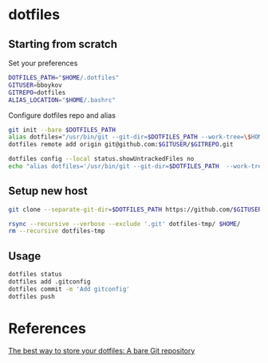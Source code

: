 # dotfiles

## Starting from scratch

Set your preferences

```sh
DOTFILES_PATH="$HOME/.dotfiles"
GITUSER=bboykov
GITREPO=dotfiles
ALIAS_LOCATION="$HOME/.bashrc"
```

Configure dotfiles repo and alias

```sh
git init --bare $DOTFILES_PATH
alias dotfiles="/usr/bin/git --git-dir=$DOTFILES_PATH --work-tree=\$HOME"
dotfiles remote add origin git@github.com:$GITUSER/$GITREPO.git

dotfiles config --local status.showUntrackedFiles no
echo "alias dotfiles='/usr/bin/git --git-dir=$DOTFILES_PATH  --work-tree=\$HOME'" >> $ALIAS_LOCATION
```

## Setup new host

```sh
git clone --separate-git-dir=$DOTFILES_PATH https://github.com/$GITUSER/$GITREPO.git dotfiles-tmp

rsync --recursive --verbose --exclude '.git' dotfiles-tmp/ $HOME/
rm --recursive dotfiles-tmp
```

## Usage

```sh
dotfiles status
dotfiles add .gitconfig
dotfiles commit -m 'Add gitconfig'
dotfiles push
```

# References

[The best way to store your dotfiles: A bare Git repository][dotfiles-article1]

[dotfiles-article1]: https://developer.atlassian.com/blog/2016/02/best-way-to-store-dotfiles-git-bare-repo/

